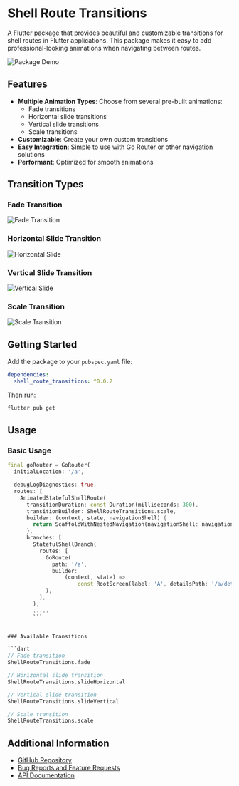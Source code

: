 # Shell Route Transitions

A Flutter package that provides beautiful and customizable transitions for shell routes in Flutter applications. This package makes it easy to add professional-looking animations when navigating between routes.

![Package Demo](assets/gifs/demo.gif)

## Features

- **Multiple Animation Types**: Choose from several pre-built animations:
  - Fade transitions
  - Horizontal slide transitions
  - Vertical slide transitions
  - Scale transitions
- **Customizable**: Create your own custom transitions
- **Easy Integration**: Simple to use with Go Router or other navigation solutions
- **Performant**: Optimized for smooth animations

## Transition Types

### Fade Transition
![Fade Transition](assets/gifs/fade_transition.gif)

### Horizontal Slide Transition
![Horizontal Slide](assets/gifs/slide_horizontal_transition.gif)

### Vertical Slide Transition
![Vertical Slide](assets/gifs/slide_vertical.gif)

### Scale Transition
![Scale Transition](assets/gifs/scale_transition.gif)


## Getting Started

Add the package to your `pubspec.yaml` file:

```yaml
dependencies:
  shell_route_transitions: ^0.0.2
```

Then run:

```bash
flutter pub get
```

## Usage

### Basic Usage

```dart
final goRouter = GoRouter(
  initialLocation: '/a',

  debugLogDiagnostics: true,
  routes: [
    AnimatedStatefulShellRoute(
      transitionDuration: const Duration(milliseconds: 300),
      transitionBuilder: ShellRouteTransitions.scale,
      builder: (context, state, navigationShell) {
        return ScaffoldWithNestedNavigation(navigationShell: navigationShell);
      },
      branches: [
        StatefulShellBranch(
          routes: [
            GoRoute(
              path: '/a',
              builder:
                  (context, state) =>
                      const RootScreen(label: 'A', detailsPath: '/a/details'),
            ),
          ],
        ),
        .....
        ```


### Available Transitions

```dart
// Fade transition
ShellRouteTransitions.fade

// Horizontal slide transition
ShellRouteTransitions.slideHorizontal

// Vertical slide transition
ShellRouteTransitions.slideVertical

// Scale transition
ShellRouteTransitions.scale
```




## Additional Information

- [GitHub Repository](https://github.com/BawarX/shelll_route_animation)
- [Bug Reports and Feature Requests](https://github.com/BawarX/shelll_route_animation/issues)
- [API Documentation](https://pub.dev/documentation/shell_route_transitions/latest/)
